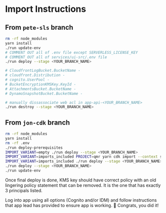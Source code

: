 # Import Instructions

## From `pete-sls` branch

```sh
rm -rf node_modules
yarn install
./run update-env
# COMMENT OUT all of .env file except SERVERLESS_LICENSE_KEY
# COMMENT OUT all of services/ui-src/.env file
./run deploy --stage <YOUR_BRANCH_NAME>

# CloudfrontLogBucket.BucketName -
# cloudfront.Distribution -
# cognito.UserPool -
# BucketEncryptionKMSKey.KeyId -
# AttachmentsBucket.BucketName -
# DynamoSnapshotBucket.BucketName -

# manually dissassociate web acl in app-api-<YOUR_BRANCH_NAME>
./run destroy --stage <YOUR_BRANCH_NAME>

```

## From `jon-cdk` branch

```sh
rm -rf node_modules
yarn install
rm -rf .env
./run deploy-prerequisites
IMPORT_VARIANT=empty ./run deploy --stage <YOUR_BRANCH_NAME>
IMPORT_VARIANT=imports_included PROJECT=qmr yarn cdk import --context stage=<YOUR_BRANCH_NAME> --force
IMPORT_VARIANT=imports_included ./run deploy --stage <YOUR_BRANCH_NAME>
./run deploy --stage <YOUR_BRANCH_NAME>
./run update-env
```

Once final deploy is done, KMS key should have correct policy with an old lingering policy statement that can be removed. It is the one that has exactly 3 principals listed.

Log into app using all options (Cognito and/or IDM) and follow instructions that app lead has provided to ensure app is working.
:tada: Congrats, you did it!
